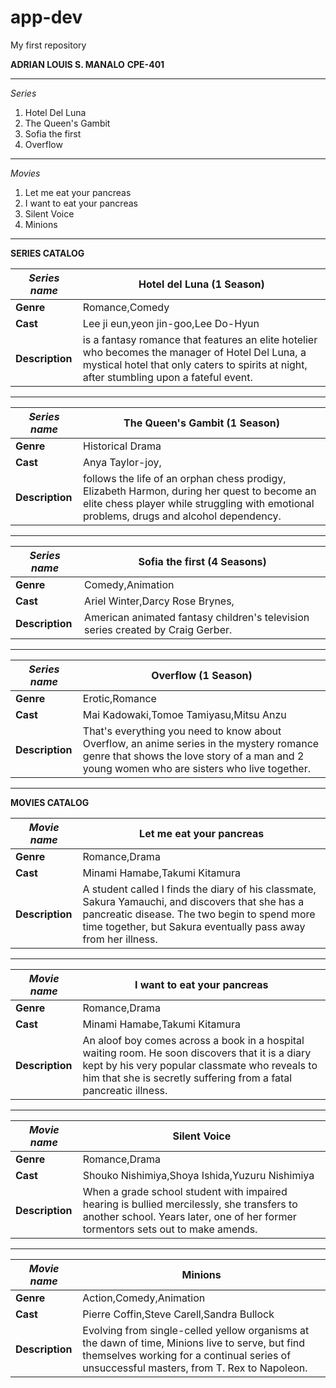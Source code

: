 # app-dev
My first repository

**ADRIAN LOUIS S. MANALO**
**CPE-401**

--------------
*Series*
1. Hotel Del Luna
2. The Queen's Gambit
3. Sofia the first
4. Overflow
--------------
*Movies*
1. Let me eat your pancreas
2. I want to eat your pancreas
3. Silent Voice
4. Minions
--------------

**SERIES CATALOG**

| *Series name* | Hotel del Luna (1 Season) |
| ------------- | ----------------------------- |
| **Genre** | Romance,Comedy |
| **Cast** | Lee ji eun,yeon jin-goo,Lee Do-Hyun|
| **Description** |  is a fantasy romance that features an elite hotelier who becomes the manager of Hotel Del Luna, a mystical hotel that only caters to spirits at night, after stumbling upon a fateful event. |
-------------------------------
| *Series name* | The Queen's Gambit (1 Season) |
| ------------- | ---------------------- |
| **Genre** | Historical Drama |
| **Cast** | Anya Taylor-joy, |
| **Description** | follows the life of an orphan chess prodigy, Elizabeth Harmon, during her quest to become an elite chess player while struggling with emotional problems, drugs and alcohol dependency. |
-------------------------------
| *Series name* | Sofia the first (4 Seasons) |
| ------------- | -------------------- |
| **Genre** | Comedy,Animation |
| **Cast** | Ariel Winter,Darcy Rose Brynes, |
| **Description** | American animated fantasy children's television series created by Craig Gerber. |
-------------------------------
| *Series name* | Overflow (1 Season) |
| ------------- | ----------------------------- |
| **Genre** | Erotic,Romance |
| **Cast** | Mai Kadowaki,Tomoe Tamiyasu,Mitsu Anzu |
| **Description** | That's everything you need to know about Overflow, an anime series in the mystery romance genre that shows the love story of a man and 2 young women who are sisters who live together. |

----------------------
**MOVIES CATALOG**

| *Movie name* | Let me eat your pancreas |
| ------------ | --------------------- |
| **Genre** | Romance,Drama |
| **Cast** | Minami Hamabe,Takumi Kitamura |
| **Description** | A student called I finds the diary of his classmate, Sakura Yamauchi, and discovers that she has a pancreatic disease. The two begin to spend more time together, but Sakura eventually pass away from her illness. |
-------------------------------
| *Movie name* | I want to eat your pancreas |
| ------------ | --------- |
| **Genre** | Romance,Drama |
| **Cast** | Minami Hamabe,Takumi Kitamura |
| **Description** | An aloof boy comes across a book in a hospital waiting room. He soon discovers that it is a diary kept by his very popular classmate who reveals to him that she is secretly suffering from a fatal pancreatic illness. |
-------------------------------
| *Movie name* | Silent Voice |
| ------------ | ---------------- |
| **Genre** | Romance,Drama |
| **Cast** | Shouko Nishimiya,Shoya Ishida,Yuzuru Nishimiya |
| **Description** | When a grade school student with impaired hearing is bullied mercilessly, she transfers to another school. Years later, one of her former tormentors sets out to make amends. |
-------------------------------
| *Movie name* | Minions |
| ------------ | ------ |
| **Genre** | Action,Comedy,Animation |
| **Cast** | Pierre Coffin,Steve Carell,Sandra Bullock |
| **Description** | Evolving from single-celled yellow organisms at the dawn of time, Minions live to serve, but find themselves working for a continual series of unsuccessful masters, from T. Rex to Napoleon. |
